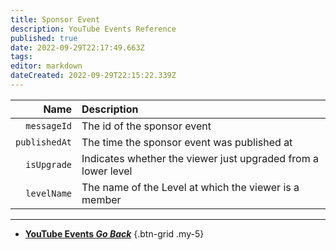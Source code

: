```yaml
---
title: Sponsor Event
description: YouTube Events Reference
published: true
date: 2022-09-29T22:17:49.663Z
tags: 
editor: markdown
dateCreated: 2022-09-29T22:15:22.339Z
---
```


Name | Description
----:|:------------
`messageId` | The id of the sponsor event
`publishedAt` | The time the sponsor event was published at
`isUpgrade` | Indicates whether the viewer just upgraded from a lower level
`levelName` | The name of the Level at which the viewer is a member

---

- [<i class="mdi mdi-chevron-left"></i>**YouTube Events *Go Back***](/en/Platforms/YouTube/Events)
{.btn-grid .my-5}
